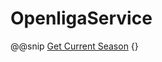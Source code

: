 # OpenligaService
@@snip [Get Current Season](../../../test/scala/com/quadstingray/openligadb/OpenligaServiceSpec.scala) {}
